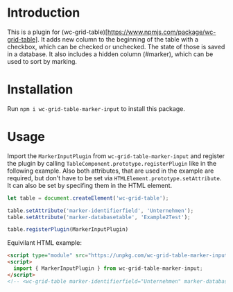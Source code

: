# Introduction
This is a plugin for (wc-grid-table)[https://www.npmjs.com/package/wc-grid-table]. It adds new column to the beginning of the table with a checkbox, which can be checked or unchecked. The state of those is saved in a database. It also includes a hidden column (#marker), which can be used to sort by marking.

# Installation
Run `npm i wc-grid-table-marker-input` to install this package. 

# Usage
Import the `MarkerInputPlugin` from `wc-grid-table-marker-input` and register the plugin by calling `TableComponent.prototype.registerPlugin` like in the following example. Also both attributes, that are used in the example are required, but don't have to be set via `HTMLElement.prototype.setAttribute`. It can also be set by specifing them in the HTML element. 
``` javascript
let table = document.createElement('wc-grid-table');

table.setAttribute('marker-identifierfield', 'Unternehmen');
table.setAttribute('marker-databasetable', 'Example2Test');

table.registerPlugin(MarkerInputPlugin)

```

Equivilant HTML example:
``` HTML
<script type="module" src="https://unpkg.com/wc-grid-table-marker-input@1.0.4/index.js"></script>
<script>
  import { MarkerInputPlugin } from wc-grid-table-marker-input;
</script>
<!-- <wc-grid-table marker-identifierfield="Unternehmen" marker-databasetable="Example2Test"></wc-grid-table> -->


```